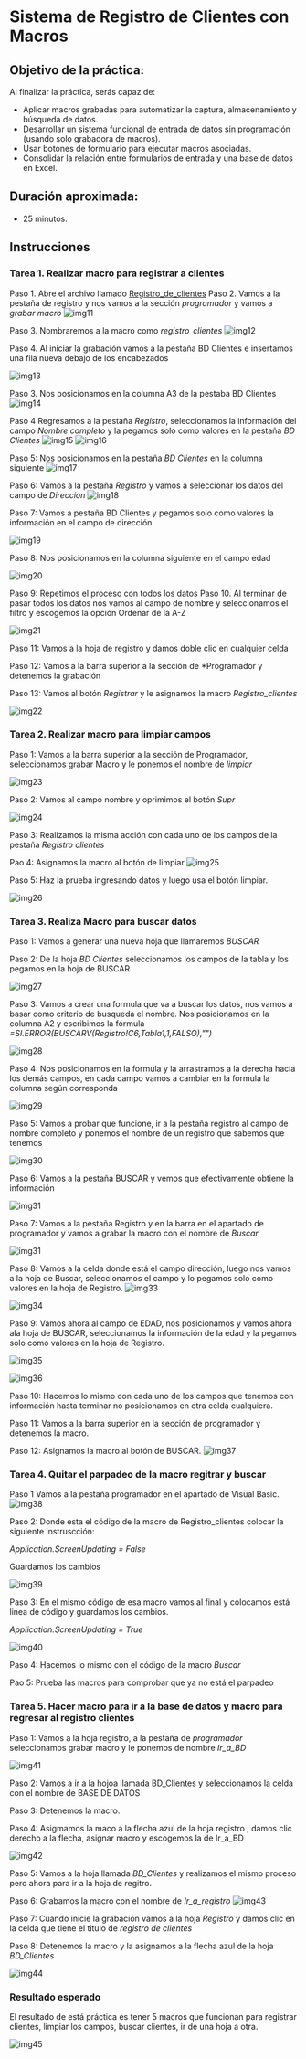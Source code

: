 # Sistema de Registro de Clientes con Macros

## Objetivo de la práctica:
Al finalizar la práctica, serás capaz de:
- Aplicar macros grabadas para automatizar la captura, almacenamiento y búsqueda de datos.
- Desarrollar un sistema funcional de entrada de datos sin programación (usando solo grabadora de macros).
- Usar botones de formulario para ejecutar macros asociadas.
- Consolidar la relación entre formularios de entrada y una base de datos en Excel.

## Duración aproximada:
- 25 minutos.



## Instrucciones 

### Tarea 1. Realizar macro para registrar a clientes
Paso 1. Abre el archivo llamado [Registro_de_clientes](<Registro de clientes.xlsm>)
Paso 2. Vamos a la pestaña de registro y nos vamos a la sección *programador* y vamos a *grabar macro*
![img11](../images/img11.png)

Paso 3. Nombraremos a la macro como *registro_clientes*
![img12](../images/img12.png)

Paso 4. Al iniciar la grabación vamos a la pestaña BD Clientes e insertamos una fila nueva debajo de los encabezados

![img13](../images/img13.png)

Paso 3. Nos posicionamos en la columna A3 de la pestaba BD Clientes
![img14](../images/img14.png)

Paso 4  Regresamos a la pestaña *Registro*, seleccionamos la información del campo *Nombre completo* y la pegamos solo como valores en la pestaña *BD Clientes*
![img15](../images/img15.png)
![img16](../images/img16.png)

Paso 5: Nos posicionamos en la pestaña *BD Clientes* en la columna siguiente
![img17](../images/img17.png)

Paso 6: Vamos a la pestaña *Registro* y vamos a seleccionar los datos del campo de *Dirección*
![img18](../images/img18.png)

Paso 7: Vamos a pestaña BD Clientes y pegamos solo como valores la información en el campo de dirección.

![img19](../images/img19.png)

Paso 8: Nos posicionamos en la columna siguiente en el campo edad

![img20](../images/img20.png)

Paso 9: Repetimos el proceso con todos los datos 
Paso 10. Al terminar de pasar todos los datos nos vamos al campo de nombre y seleccionamos el filtro y escogemos la opción Ordenar de la A-Z

![img21](../images/img21.png)

Paso 11: Vamos a la hoja de registro y damos doble clic en cualquier celda

Paso 12: Vamos a la barra superior a la sección de *Programador y detenemos la grabación

Paso 13: Vamos al botón *Registrar* y le asignamos la macro *Registro_clientes*

![img22](../images/img22.png)

### Tarea 2. Realizar macro para limpiar campos

Paso 1: Vamos a la barra superior a la sección de Programador, seleccionamos grabar Macro y le ponemos el nombre de *limpiar*

![img23](../images/img23.png)

Paso 2: Vamos al campo nombre y oprimimos el botón *Supr* 

![img24](../images/img24.png)

Paso 3: Realizamos la misma acción con cada uno de los campos de la pestaña *Registro clientes*

Pao 4: Asignamos la macro al botón de limpiar
![img25](../images/img25.png)

Paso 5: Haz la prueba ingresando datos y luego usa el botón limpiar.

![img26](../images/img26.png)


### Tarea 3. Realiza Macro para buscar datos

Paso 1: Vamos a generar una nueva hoja que llamaremos *BUSCAR*

Paso 2: De la hoja *BD Clientes* seleccionamos los campos de la tabla y los pegamos en la hoja de BUSCAR

![img27](../images/img27.png)

Paso 3: Vamos a crear una formula que va a buscar los datos, nos vamos a basar como criterio de busqueda el nombre. 
Nos posicionamos en la columna A2 y escribimos la fórmula 
*=SI.ERROR(BUSCARV(Registro!$C$6,Tabla1,1,FALSO),"")*

![img28](../images/img28.png)


Paso 4: Nos posicionamos en la formula y la arrastramos a la derecha hacia los demás campos, en cada campo vamos a cambiar en la formula la columna según corresponda

![img29](../images/img29.png)

Paso 5: Vamos a probar que funcione, ir a la pestaña registro al campo de nombre completo y ponemos el nombre de un registro que sabemos que tenemos 

![img30](../images/img30.png)

Paso 6: Vamos a la pestaña BUSCAR y vemos que efectivamente obtiene la información

![img31](../images/img31.png)

Paso 7: Vamos a la pestaña Registro y en la barra en el apartado de programador y vamos a grabar la macro con el nombre de *Buscar*

![img31](../images/img32.png)

Paso 8: Vamos a la celda donde está el campo dirección, luego nos vamos a la hoja de Buscar, seleccionamos el campo y lo pegamos solo como valores en la hoja de Registro.
![img33](../images/img33.png)

![img34](../images/img34.png)

Paso 9: Vamos ahora al campo de EDAD, nos posicionamos y vamos ahora ala hoja de BUSCAR, seleccionamos la información de la edad y la pegamos solo como valores en la hoja de Registro.

![img35](../images/img35.png)

![img36](../images/img36.png)

Paso 10: Hacemos lo mismo con cada uno de los campos que tenemos con información hasta terminar no posicionamos en otra celda cualquiera.

Paso 11: Vamos a la barra superior en la sección de programador y detenemos la macro. 

Paso 12: Asignamos la macro al botón de BUSCAR.
![img37](../images/img37.png)


### Tarea 4. Quitar el parpadeo de la macro regitrar y buscar

Paso 1 Vamos a la pestaña programador en el apartado de Visual Basic.
![img38](../images/img38.png)

Paso 2: Donde esta el código de la macro de Registro_clientes colocar la siguiente instruscción: 

*Application.ScreenUpdating = False*

Guardamos los cambios 

![img39](../images/img39.png)

Paso 3: En el mismo código de esa macro vamos al final y colocamos está linea de código y guardamos los cambios.

*Application.ScreenUpdating = True*

![img40](../images/img40.png)


Paso 4: Hacemos lo mismo con el código de la macro *Buscar*

Pao 5: Prueba las macros para comprobar que ya no está el parpadeo


### Tarea 5. Hacer macro para ir a la base de datos y macro para regresar al registro clientes

Paso 1: Vamos a la hoja registro, a la pestaña de *programador* seleccionamos grabar macro y le ponemos de nombre *Ir_a_BD*

![img41](../images/img41.png)

Paso 2: Vamos a ir a la hojoa llamada BD_Clientes y seleccionamos la celda con el nombre de BASE DE DATOS

Paso 3: Detenemos la macro.

Paso 4: Asigmamos la maco a la flecha azul de la hoja registro , damos clic derecho a la flecha, asignar macro y escogemos la de Ir_a_BD

![img42](../images/img42.png)

Paso 5: Vamos a la hoja llamada *BD_Clientes* y realizamos el mismo proceso pero ahora para ir a la hoja de regitro.

Paso 6: Grabamos la macro con el nombre de *Ir_a_registro*
![img43](../images/img43.png)

Paso 7: Cuando inicie la grabación vamos a la hoja *Registro* y damos clic en la celda que tiene el titulo de *registro de clientes*

Paso 8: Detenemos la macro y la asignamos a la flecha azul de la hoja *BD_Clientes*

![img44](../images/img44.png)

### Resultado esperado

El resultado de está práctica es tener 5 macros que funcionan para registrar clientes, limpiar los campos, buscar clientes, ir de una hoja a otra. 

![img45](../images/img45.png)